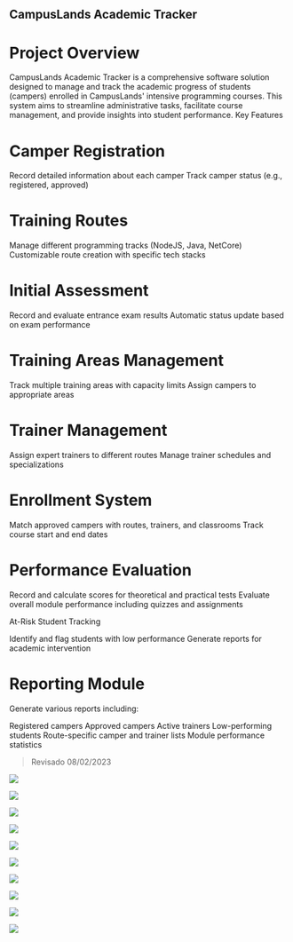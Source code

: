 ## CampusLands Academic Tracker
# Project Overview
CampusLands Academic Tracker is a comprehensive software solution designed to manage and track the academic progress of students (campers) enrolled in CampusLands' intensive programming courses. This system aims to streamline administrative tasks, facilitate course management, and provide insights into student performance.
Key Features

# Camper Registration

Record detailed information about each camper
Track camper status (e.g., registered, approved)


# Training Routes

Manage different programming tracks (NodeJS, Java, NetCore)
Customizable route creation with specific tech stacks


# Initial Assessment

Record and evaluate entrance exam results
Automatic status update based on exam performance


# Training Areas Management

Track multiple training areas with capacity limits
Assign campers to appropriate areas


# Trainer Management

Assign expert trainers to different routes
Manage trainer schedules and specializations


# Enrollment System

Match approved campers with routes, trainers, and classrooms
Track course start and end dates


# Performance Evaluation

Record and calculate scores for theoretical and practical tests
Evaluate overall module performance including quizzes and assignments


At-Risk Student Tracking

Identify and flag students with low performance
Generate reports for academic intervention


# Reporting Module

Generate various reports including:

Registered campers
Approved campers
Active trainers
Low-performing students
Route-specific camper and trainer lists
Module performance statistics


> Revisado 08/02/2023

![](https://github.com/Dannaardil/proyectoPython/blob/main/img/1.jpg)

![](https://github.com/Dannaardil/proyectoPython/blob/main/img/2.jpg)

![](https://github.com/Dannaardil/proyectoPython/blob/main/img/3.jpg)

![](https://github.com/Dannaardil/proyectoPython/blob/main/img/4.jpg)

![](https://github.com/Dannaardil/proyectoPython/blob/main/img/5.jpg)

![](https://github.com/Dannaardil/proyectoPython/blob/main/img/6.jpg)

![](https://github.com/Dannaardil/proyectoPython/blob/main/img/7.jpg)

![](https://github.com/Dannaardil/proyectoPython/blob/main/img/8.jpg)

![](https://github.com/Dannaardil/proyectoPython/blob/main/img/9.jpg)

![](https://github.com/Dannaardil/proyectoPython/blob/main/img/10.jpg)
